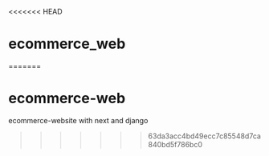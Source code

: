 <<<<<<< HEAD
# ecommerce_web
=======
# ecommerce-web
ecommerce-website with next and django
>>>>>>> 63da3acc4bd49ecc7c85548d7ca840bd5f786bc0
